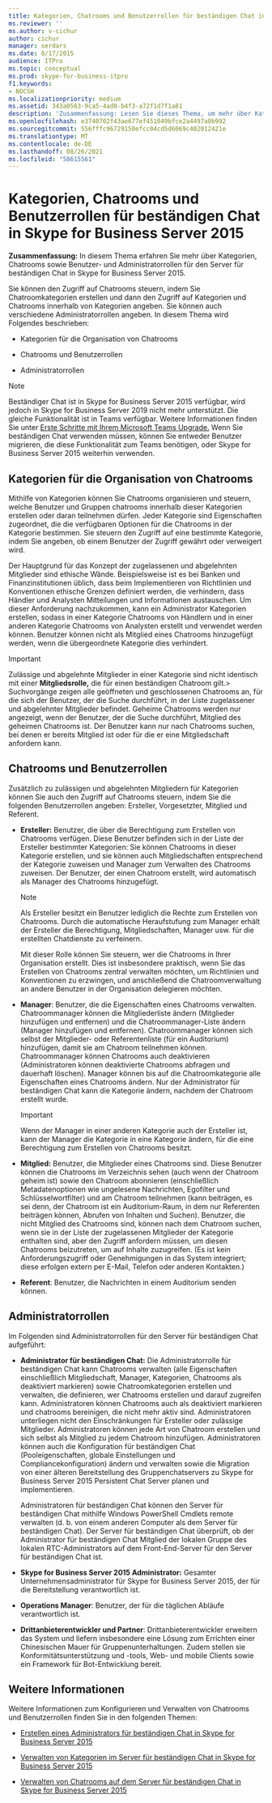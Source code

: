 ```yaml
---
title: Kategorien, Chatrooms und Benutzerrollen für beständigen Chat in Skype for Business Server 2015
ms.reviewer: ''
ms.author: v-cichur
author: cichur
manager: serdars
ms.date: 8/17/2015
audience: ITPro
ms.topic: conceptual
ms.prod: skype-for-business-itpro
f1.keywords:
- NOCSH
ms.localizationpriority: medium
ms.assetid: 343a0563-9ca5-4ad0-b4f3-a72f1d7f1a81
description: 'Zusammenfassung: Lesen Sie dieses Thema, um mehr über Kategorien, Chatrooms und Benutzer- und Administratorrollen für den Server für beständigen Chat in Skype for Business Server 2015 zu erfahren.'
ms.openlocfilehash: e3740702f43ae677ef451049bfce2a4497a0b992
ms.sourcegitcommit: 556fffc96729150efcc04cd5d6069c402012421e
ms.translationtype: MT
ms.contentlocale: de-DE
ms.lasthandoff: 08/26/2021
ms.locfileid: "58615561"
---
```

# <a name="persistent-chat-categories-chat-rooms-and-user-roles-in-skype-for-business-server-2015"></a>Kategorien, Chatrooms und Benutzerrollen für beständigen Chat in Skype for Business Server 2015
 
**Zusammenfassung:** In diesem Thema erfahren Sie mehr über Kategorien, Chatrooms sowie Benutzer- und Administratorrollen für den Server für beständigen Chat in Skype for Business Server 2015.
  
Sie können den Zugriff auf Chatrooms steuern, indem Sie Chatroomkategorien erstellen und dann den Zugriff auf Kategorien und Chatrooms innerhalb von Kategorien angeben. Sie können auch verschiedene Administratorrollen angeben. In diesem Thema wird Folgendes beschrieben: 
  
- Kategorien für die Organisation von Chatrooms
    
- Chatrooms und Benutzerrollen
    
- Administratorrollen

> [!NOTE] 
> Beständiger Chat ist in Skype for Business Server 2015 verfügbar, wird jedoch in Skype for Business Server 2019 nicht mehr unterstützt. Die gleiche Funktionalität ist in Teams verfügbar. Weitere Informationen finden Sie unter [Erste Schritte mit Ihrem Microsoft Teams Upgrade.](/microsoftteams/upgrade-start-here) Wenn Sie beständigen Chat verwenden müssen, können Sie entweder Benutzer migrieren, die diese Funktionalität zum Teams benötigen, oder Skype for Business Server 2015 weiterhin verwenden. 
    
## <a name="categories-for-organizing-chat-rooms"></a>Kategorien für die Organisation von Chatrooms

Mithilfe von Kategorien können Sie Chatrooms organisieren und steuern, welche Benutzer und Gruppen chatrooms innerhalb dieser Kategorien erstellen oder daran teilnehmen dürfen. Jeder Kategorie sind Eigenschaften zugeordnet, die die verfügbaren Optionen für die Chatrooms in der Kategorie bestimmen. Sie steuern den Zugriff auf eine bestimmte Kategorie, indem Sie angeben, ob einem Benutzer der Zugriff gewährt oder verweigert wird.
  
Der Hauptgrund für das Konzept der zugelassenen und abgelehnten Mitglieder sind ethische Wände. Beispielsweise ist es bei Banken und Finanzinstitutionen üblich, dass beim Implementieren von Richtlinien und Konventionen ethische Grenzen definiert werden, die verhindern, dass Händler und Analysten Mitteilungen und Informationen austauschen. Um dieser Anforderung nachzukommen, kann ein Administrator Kategorien erstellen, sodass in einer Kategorie Chatrooms von Händlern und in einer anderen Kategorie Chatrooms von Analysten erstellt und verwendet werden können. Benutzer können nicht als Mitglied eines Chatrooms hinzugefügt werden, wenn die übergeordnete Kategorie dies verhindert.
  
> [!IMPORTANT]
> Zulässige und abgelehnte Mitglieder in einer Kategorie sind nicht identisch mit einer **Mitgliedsrolle,** die für einen beständigen Chatroom gilt.> Suchvorgänge zeigen alle geöffneten und geschlossenen Chatrooms an, für die sich der Benutzer, der die Suche durchführt, in der Liste zugelassener und abgelehnter Mitglieder befindet. Geheime Chatrooms werden nur angezeigt, wenn der Benutzer, der die Suche durchführt, Mitglied des geheimen Chatrooms ist. Der Benutzer kann nur nach Chatrooms suchen, bei denen er bereits Mitglied ist oder für die er eine Mitgliedschaft anfordern kann. 
  
## <a name="chat-rooms-and-user-roles"></a>Chatrooms und Benutzerrollen

Zusätzlich zu zulässigen und abgelehnten Mitgliedern für Kategorien können Sie auch den Zugriff auf Chatrooms steuern, indem Sie die folgenden Benutzerrollen angeben: Ersteller, Vorgesetzter, Mitglied und Referent.
  
- **Ersteller:** Benutzer, die über die Berechtigung zum Erstellen von Chatrooms verfügen. Diese Benutzer befinden sich in der Liste der Ersteller bestimmter Kategorien: Sie können Chatrooms in dieser Kategorie erstellen, und sie können auch Mitgliedschaften entsprechend der Kategorie zuweisen und Manager zum Verwalten des Chatrooms zuweisen. Der Benutzer, der einen Chatroom erstellt, wird automatisch als Manager des Chatrooms hinzugefügt.
    
    > [!NOTE]
    > Als Ersteller besitzt ein Benutzer lediglich die Rechte zum Erstellen von Chatrooms. Durch die automatische Heraufstufung zum Manager erhält der Ersteller die Berechtigung, Mitgliedschaften, Manager usw. für die erstellten Chatdienste zu verfeinern. 
  
    Mit dieser Rolle können Sie steuern, wer die Chatrooms in Ihrer Organisation erstellt. Dies ist insbesondere praktisch, wenn Sie das Erstellen von Chatrooms zentral verwalten möchten, um Richtlinien und Konventionen zu erzwingen, und anschließend die Chatroomverwaltung an andere Benutzer in der Organisation delegieren möchten.
    
- **Manager**: Benutzer, die die Eigenschaften eines Chatrooms verwalten. Chatroommanager können die Mitgliederliste ändern (Mitglieder hinzufügen und entfernen) und die Chatroommanager-Liste ändern (Manager hinzufügen und entfernen). Chatroommanager können sich selbst der Mitglieder- oder Referentenliste (für ein Auditorium) hinzufügen, damit sie am Chatroom teilnehmen können. Chatroommanager können Chatrooms auch deaktivieren (Administratoren können deaktivierte Chatrooms abfragen und dauerhaft löschen). Manager können bis auf die Chatroomkategorie alle Eigenschaften eines Chatrooms ändern. Nur der Administrator für beständigen Chat kann die Kategorie ändern, nachdem der Chatroom erstellt wurde.
    
    > [!IMPORTANT]
    > Wenn der Manager in einer anderen Kategorie auch der Ersteller ist, kann der Manager die Kategorie in eine Kategorie ändern, für die eine Berechtigung zum Erstellen von Chatrooms besitzt. 
  
- **Mitglied:** Benutzer, die Mitglieder eines Chatrooms sind. Diese Benutzer können die Chatrooms im Verzeichnis sehen (auch wenn der Chatroom geheim ist) sowie den Chatroom abonnieren (einschließlich Metadatenoptionen wie ungelesene Nachrichten, Egofilter und Schlüsselwortfilter) und am Chatroom teilnehmen (kann beiträgen, es sei denn, der Chatroom ist ein Auditorium-Raum, in dem nur Referenten beiträgen können,  Abrufen von Inhalten und Suchen). Benutzer, die nicht Mitglied des Chatrooms sind, können nach dem Chatroom suchen, wenn sie in der Liste der zugelassenen Mitglieder der Kategorie enthalten sind, aber den Zugriff anfordern müssen, um diesen Chatrooms beizutreten, um auf Inhalte zuzugreifen. (Es ist kein Anforderungszugriff oder Genehmigungen in das System integriert; diese erfolgen extern per E-Mail, Telefon oder anderen Kontakten.)
    
- **Referent**: Benutzer, die Nachrichten in einem Auditorium senden können.
    
## <a name="administrator-roles"></a>Administratorrollen

Im Folgenden sind Administratorrollen für den Server für beständigen Chat aufgeführt:
  
- **Administrator für beständigen Chat:** Die Administratorrolle für beständigen Chat kann Chatrooms verwalten (alle Eigenschaften einschließlich Mitgliedschaft, Manager, Kategorien, Chatrooms als deaktiviert markieren) sowie Chatroomkategorien erstellen und verwalten, die definieren, wer Chatrooms erstellen und darauf zugreifen kann. Administratoren können Chatrooms auch als deaktiviert markieren und chatrooms bereinigen, die nicht mehr aktiv sind. Administratoren unterliegen nicht den Einschränkungen für Ersteller oder zulässige Mitglieder. Administratoren können jede Art von Chatroom erstellen und sich selbst als Mitglied zu jedem Chatroom hinzufügen. Administratoren können auch die Konfiguration für beständigen Chat (Pooleigenschaften, globale Einstellungen und Compliancekonfiguration) ändern und verwalten sowie die Migration von einer älteren Bereitstellung des Gruppenchatservers zu Skype for Business Server 2015 Persistent Chat Server planen und implementieren.
    
    Administratoren für beständigen Chat können den Server für beständigen Chat mithilfe Windows PowerShell Cmdlets remote verwalten (d. b. von einem anderen Computer als dem Server für beständigen Chat). Der Server für beständigen Chat überprüft, ob der Administrator für beständigen Chat Mitglied der lokalen Gruppe des lokalen RTC-Administrators auf dem Front-End-Server für den Server für beständigen Chat ist.
    
- **Skype for Business Server 2015 Administrator:** Gesamter Unternehmensadministrator für Skype for Business Server 2015, der für die Bereitstellung verantwortlich ist.
    
- **Operations Manager**: Benutzer, der für die täglichen Abläufe verantwortlich ist.
    
- **Drittanbieterentwickler und Partner**: Drittanbieterentwickler erweitern das System und liefern insbesondere eine Lösung zum Errichten einer Chinesischen Mauer für Gruppenunterhaltungen. Zudem stellen sie Konformitätsunterstützung und -tools, Web- und mobile Clients sowie ein Framework für Bot-Entwicklung bereit.
    
## <a name="for-more-information"></a>Weitere Informationen

Weitere Informationen zum Konfigurieren und Verwalten von Chatrooms und Benutzerrollen finden Sie in den folgenden Themen:
  
- [Erstellen eines Administrators für beständigen Chat in Skype for Business Server 2015](../../deploy/deploy-persistent-chat-server/create-a-persistent-chat-administrator.md)
    
- [Verwalten von Kategorien im Server für beständigen Chat in Skype for Business Server 2015](../../manage/persistent-chat/categories.md)
    
- [Verwalten von Chatrooms auf dem Server für beständigen Chat in Skype for Business Server 2015](../../manage/persistent-chat/chat-rooms.md)
    


